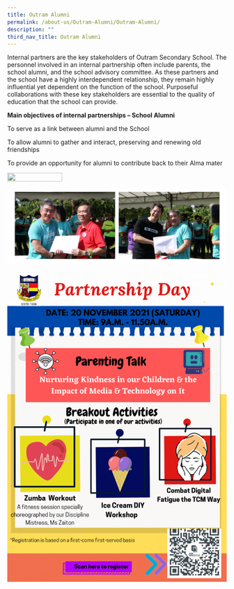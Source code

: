 ```yaml
---
title: Outram Alumni
permalink: /about-us/Outram-Alumni/Outram-Alumni/
description: ""
third_nav_title: Outram Alumni
---
```


Internal partners are the key stakeholders of Outram Secondary School. The personnel involved in an internal partnership often include parents, the school alumni, and the school advisory committee. As these partners and the school have a highly interdependent relationship, they remain highly influential yet dependent on the function of the school. Purposeful collaborations with these key stakeholders are essential to the quality of education that the school can provide.  

  

**Main objectives of internal partnerships – School Alumni**


  

To serve as a link between alumni and the School

To allow alumni to gather and interact, preserving and renewing old friendships

To provide an opportunity for alumni to contribute back to their Alma mater

<img style="width:50%;height:50%" src="/images/About%20us/Outram%20Alumni/DSCF7879.jpg">

![](/images/About%20us/Outram%20Alumni/A01.png)

![](/images/About%20us/Outram%20Alumni/Partnership%20Day%202021%20Use%20This.gif)